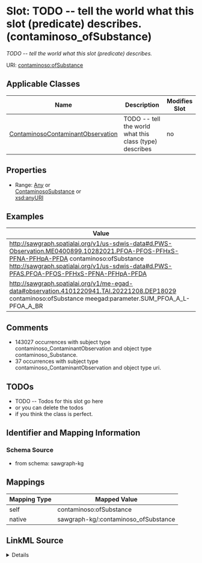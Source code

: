 

# Slot: TODO -- tell the world what this slot (predicate) describes. (contaminoso_ofSubstance)


_TODO -- tell the world what this slot (predicate) describes._





URI: [contaminoso:ofSubstance](http://sawgraph.spatialai.org/v1/contaminoso#ofSubstance)



<!-- no inheritance hierarchy -->





## Applicable Classes

| Name | Description | Modifies Slot |
| --- | --- | --- |
| [ContaminosoContaminantObservation](../classes/ContaminosoContaminantObservation.md) | TODO -- tell the world what this class (type) describes |  no  |







## Properties

* Range: [Any](../classes/Any.md)&nbsp;or&nbsp;<br />[ContaminosoSubstance](../classes/ContaminosoSubstance.md)&nbsp;or&nbsp;<br />[xsd:anyURI](http://www.w3.org/2001/XMLSchema#anyURI)






## Examples

| Value |
| --- |
| http://sawgraph.spatialai.org/v1/us-sdwis-data#d.PWS-Observation.ME0400899.10282021.PFOA-PFOS-PFHxS-PFNA-PFHpA-PFDA contaminoso:ofSubstance http://sawgraph.spatialai.org/v1/us-sdwis-data#d.PWS-PFAS.PFOA-PFOS-PFHxS-PFNA-PFHpA-PFDA |
| http://sawgraph.spatialai.org/v1/me-egad-data#observation.4101220941.TAI.20221208.DEP18029 contaminoso:ofSubstance meegad:parameter.SUM_PFOA_A_L-PFOA_A_BR |

## Comments

* 143027 occurrences with subject type contaminoso_ContaminantObservation and object type contaminoso_Substance.
* 37 occurrences with subject type contaminoso_ContaminantObservation and object type uri.

## TODOs

* TODO -- Todos for this slot go here
* or you can delete the todos
* if you think the class is perfect.

## Identifier and Mapping Information







### Schema Source


* from schema: sawgraph-kg




## Mappings

| Mapping Type | Mapped Value |
| ---  | ---  |
| self | contaminoso:ofSubstance |
| native | sawgraph-kg/:contaminoso_ofSubstance |




## LinkML Source

<details>
```yaml
name: contaminoso_ofSubstance
description: TODO -- tell the world what this slot (predicate) describes.
title: TODO -- tell the world what this slot (predicate) describes.
todos:
- TODO -- Todos for this slot go here
- or you can delete the todos
- if you think the class is perfect.
comments:
- 143027 occurrences with subject type contaminoso_ContaminantObservation and object
  type contaminoso_Substance.
- 37 occurrences with subject type contaminoso_ContaminantObservation and object type
  uri.
examples:
- value: http://sawgraph.spatialai.org/v1/us-sdwis-data#d.PWS-Observation.ME0400899.10282021.PFOA-PFOS-PFHxS-PFNA-PFHpA-PFDA
    contaminoso:ofSubstance http://sawgraph.spatialai.org/v1/us-sdwis-data#d.PWS-PFAS.PFOA-PFOS-PFHxS-PFNA-PFHpA-PFDA
- value: http://sawgraph.spatialai.org/v1/me-egad-data#observation.4101220941.TAI.20221208.DEP18029
    contaminoso:ofSubstance meegad:parameter.SUM_PFOA_A_L-PFOA_A_BR
from_schema: sawgraph-kg
rank: 1000
slot_uri: contaminoso:ofSubstance
alias: contaminoso_ofSubstance
domain_of:
- contaminoso_ContaminantObservation
subproperty_of: sosa_observedProperty
range: Any
any_of:
- range: contaminoso_Substance
- range: uri

```
</details>